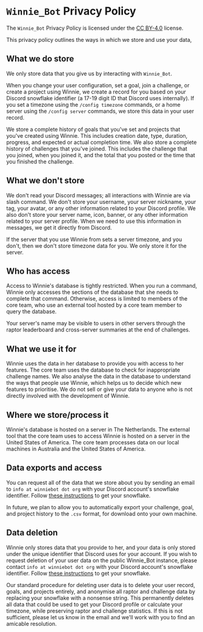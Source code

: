 # `Winnie_Bot` Privacy Policy

The `Winnie_Bot` Privacy Policy is licensed under the [CC BY-4.0](https://creativecommons.org/licenses/by/4.0/) license.

This privacy policy outlines the ways in which we store and use your data, 

## What we do store

We only store data that you give us by interacting with `Winnie_Bot`.

When you change your user configuration, set a goal, join a challenge, or create a project using Winnie, we create a record for you based on your Discord snowflake identifier (a 17-19 digit ID that Discord uses internally).  If you set a timezone using the `/config timezone` commands, or a home server using the `/config server` commands, we store this data in your user record.

We store a complete history of goals that you've set and projects that you've created using Winnie.  This includes creation date, type, duration, progress, and expected or actual completion time.  We also store a complete history of challenges that you've joined.  This includes the challenge that you joined, when you joined it, and the total that you posted or the time that you finished the challenge.

## What we don't store

We don't read your Discord messages; all interactions with Winnie are via slash command.  We don't store your username, your server nickname, your tag, your avatar, or any other information related to your Discord profile.  We also don't store your server name, icon, banner, or any other information related to your server profile.  When we need to use this information in messages, we get it directly from Discord.

If the server that you use Winnie from sets a server timezone, and you don't, then we don't store timezone data for you.  We only store it for the server.

## Who has access

Access to Winnie's database is tightly restricted.  When you run a command, Winnie only accesses the sections of the database that she needs to complete that command.  Otherwise, access is limited to members of the core team, who use an external tool hosted by a core team member to query the database.

Your server's name may be visible to users in other servers through the raptor leaderboard and cross-server summaries at the end of challenges.

## What we use it for

Winnie uses the data in her database to provide you with access to her features.  The core team uses the database to check for inappropriate challenge names.  We also analyse the data in the database to understand the ways that people use Winnie, which helps us to decide which new features to prioritise.  We do not sell or give your data to anyone who is not directly involved with the development of Winnie.

## Where we store/process it

Winnie's database is hosted on a server in The Netherlands.  The external tool that the core team uses to access Winnie is hosted on a server in the United States of America.  The core team processes data on our local machines in Australia and the United States of America.

## Data exports and access

You can request all of the data that we store about you by sending an email to `info at winniebot dot org` with your Discord account's snowflake identifier.  Follow [these instructions](https://support.discord.com/hc/en-us/articles/206346498-Where-can-I-find-my-User-Server-Message-ID-) to get your snowflake.

In future, we plan to allow you to automatically export your challenge, goal, and project history to the `.csv` format, for download onto your own machine.

## Data deletion

Winnie only stores data that you provide to her, and your data is only stored under the unique identifier that Discord uses for your account. If you wish to request deletion of your user data on the public Winnie_Bot instance, please contact `info at winniebot dot org` with your Discord account's snowflake identifier.  Follow [these instructions](https://support.discord.com/hc/en-us/articles/206346498-Where-can-I-find-my-User-Server-Message-ID-) to get your snowflake.

Our standard procedure for deleting user data is to delete your user record, goals, and projects entirely, and anonymise all raptor and challenge data by replacing your snowflake with a nonsense string.  This permanently deletes all data that could be used to get your Discord profile or calculate your timezone, while preserving raptor and challenge statistics.  If this is not sufficient, please let us know in the email and we'll work with you to find an amicable resolution.
